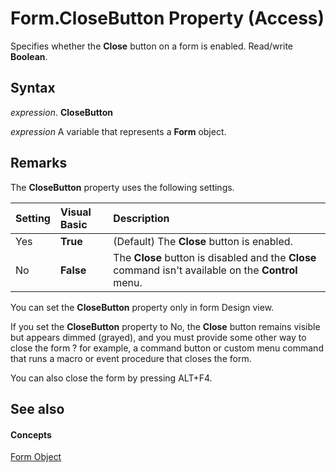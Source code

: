 
# Form.CloseButton Property (Access)

Specifies whether the  **Close** button on a form is enabled. Read/write **Boolean**.


## Syntax

 _expression_. **CloseButton**

 _expression_ A variable that represents a **Form** object.


## Remarks

The  **CloseButton** property uses the following settings.



|**Setting**|**Visual Basic**|**Description**|
|:-----|:-----|:-----|
|Yes|**True**|(Default) The  **Close** button is enabled.|
|No|**False**|The  **Close** button is disabled and the **Close** command isn't available on the **Control** menu.|
You can set the  **CloseButton** property only in form Design view.

If you set the  **CloseButton** property to No, the **Close** button remains visible but appears dimmed (grayed), and you must provide some other way to close the form ? for example, a command button or custom menu command that runs a macro or event procedure that closes the form.

You can also close the form by pressing ALT+F4.


## See also


#### Concepts


[Form Object](72ef9219-142b-b690-b696-3eba9a5d4522.md)
